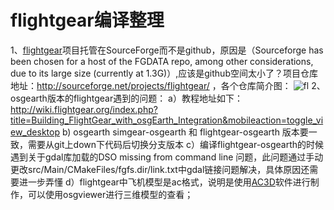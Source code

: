 # flightgear编译整理
1、[flightgear](http://www.flightgear.org/)项目托管在SourceForge而不是github，原因是（Sourceforge has been chosen for a host of the FGDATA repo, among other considerations, due to its large size (currently at 1.3G)）,应该是github空间太小了？项目仓库地址：http://sourceforge.net/projects/flightgear/  ，各个仓库简介图：
![fl](http://ovybirdvz.bkt.clouddn.com/fl.png)
2、osgearth版本的flightgear遇到的问题：
a）教程地址如下：http://wiki.flightgear.org/index.php?title=Building_FlightGear_with_osgEarth_Integration&mobileaction=toggle_view_desktop
b) osgearth simgear-osgearth 和 flightgear-osgearth 版本要一致，需要从git上down下代码后切换分支版本
c）编译flightgear-osgearth的时候遇到关于gdal库加载的DSO missing from command line 问题，此问题通过手动更改src/Main/CMakeFiles/fgfs.dir/link.txt中gdal链接问题解决，具体原因还需要进一步弄懂
d）flightgear中飞机模型是ac格式，说明是使用[AC3D](http://www.inivis.com/)软件进行制作，可以使用osgviewer进行三维模型的查看；